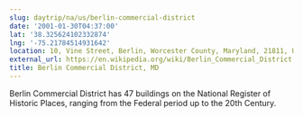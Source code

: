```yaml
---
slug: daytrip/na/us/berlin-commercial-district
date: '2001-01-30T04:37:00'
lat: '38.325624102332874'
lng: '-75.21784514931642'
location: 10, Vine Street, Berlin, Worcester County, Maryland, 21811, United States
external_url: https://en.wikipedia.org/wiki/Berlin_Commercial_District
title: Berlin Commercial District, MD
---
```

Berlin Commercial District has 47 buildings on the National Register of Historic Places, ranging from the Federal period up to the 20th Century.
